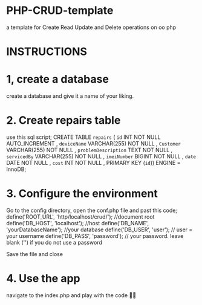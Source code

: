 # PHP-CRUD-template
a template for Create Read Update and Delete operations on oo php

# INSTRUCTIONS

# 1, create a database
create a database and give it a name of your liking.

# 2. Create repairs table

use this sql script;
        CREATE TABLE `repairs` ( `id` INT NOT NULL AUTO_INCREMENT , `deviceName` VARCHAR(255) NOT NULL , `Customer` VARCHAR(255)
        NOT NULL , `problemDescription` TEXT NOT NULL , `servicedBy` VARCHAR(255) NOT NULL , `imeiNumber` BIGINT NOT NULL , `date`
        DATE NOT NULL , `cost` INT NOT NULL , PRIMARY KEY (`id`)) ENGINE = InnoDB;

# 3. Configure the environment
Go to the config directory, open the conf.php file and past this code;
        define('ROOT_URL', 'http/localhost/crud/'); //document root
        define('DB_HOST', 'localhost'); //host
        define('DB_NAME', 'yourDatabaseName'); //your database
        define('DB_USER', 'user'); // user = your username
        define('DB_PASS', 'password'); // your password. leave blank ('') if you do not use a password

Save the file and close

# 4. Use the app

navigate to the index.php and play with the code 🎉🎈

